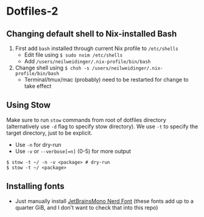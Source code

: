 # Dotfiles-2

## Changing default shell to Nix-installed Bash
1. First add `bash` installed through current Nix profile to `/etc/shells`
    - Edit file using `$ sudo nvim /etc/shells`
    - Add `/users/neilweidinger/.nix-profile/bin/bash`
2. Change shell using `$ chsh -s /users/neilweidinger/.nix-profile/bin/bash`
    - Terminal/tmux/mac (probably) need to be restarted for change to take effect

## Using Stow
Make sure to run `stow` commands from root of dotfiles directory (alternatively use `-d` flag to specify stow directory). We use `-t` to specify the target directory, just to be explicit.
- Use `-n` for dry-run
- Use `-v` or `--verbose[=n]` (0-5) for more output

```
$ stow -t ~/ -n -v <package> # dry-run
$ stow -t ~/ <package>
```

## Installing fonts
- Just manually install [JetBrainsMono Nerd Font](https://www.nerdfonts.com/font-downloads) (these fonts add up to a quarter GiB, and I don't want to check that into this repo)
